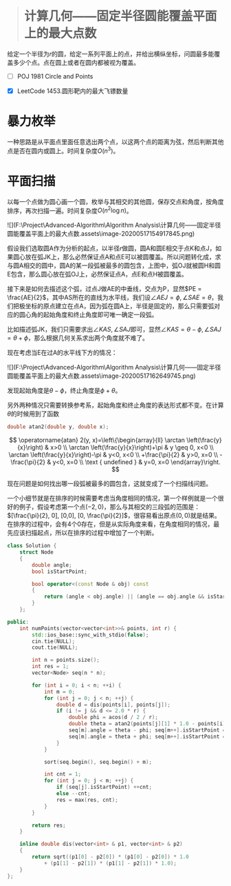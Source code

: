 > # 计算几何——固定半径圆能覆盖平面上的最大点数

给定一个半径为$r$的圆，给定一系列平面上的点，并给出横纵坐标，问圆最多能覆盖多少个点。点在圆上或者在圆内都被视为覆盖。

- [ ] POJ 1981 Circle and Points
- [x] LeetCode 1453.圆形靶内的最大飞镖数量













# 暴力枚举

一种思路是从平面点里面任意选出两个点，以这两个点的距离为弦，然后判断其他点是否在圆内或圆上。时间复杂度$O(n^3)$。

# 平面扫描

以每一个点做为圆心画一个圆，枚举与其相交的其他圆，保存交点和角度，按角度排序，再次扫描一遍。时间复杂度$O(n^2 \log n)$。

![](F:\Project\Advanced-Algorithm\Algorithm Analysis\计算几何——固定半径圆能覆盖平面上的最大点数.assets\image-20200517154917845.png)

假设我们选取圆A作为分析的起点，以半径$r$做圆，圆A和圆E相交于点K和点J，如果圆心放在弧JK上，那么必然保证点A和点E可以被圆覆盖。所以问题转化成，求与圆A相交的圆中，圆A的某一段弧被最多的圆包含，上图中，弧OJ就被圆H和圆E包含，那么圆心放在弧OJ上，必然保证点A，点E和点H被圆覆盖。

接下来是如何去描述这个弧，过点J做AE的中垂线，交点为P，显然$PE = \frac{AE}{2}$，其中AS所在的直线为水平线，我们设$\angle AEJ = \phi, \angle SAE = \theta$，我们把极坐标的原点建立在点A，因为弧在圆A上，半径是固定的，那么只需要弧对应的圆心角的起始角度和终止角度即可唯一确定一段弧。

比如描述弧JK，我们只需要求出$\angle KAS, \angle SAJ$即可，显然$\angle KAS = \theta - \phi, \angle SAJ = \theta + \phi$，那么根据几何关系求出两个角度就不难了。

现在考虑当E在过A的水平线下方的情况：

![](F:\Project\Advanced-Algorithm\Algorithm Analysis\计算几何——固定半径圆能覆盖平面上的最大点数.assets\image-20200517162649745.png)

发现起始角度是$\theta- \phi$，终止角度是$\phi + \theta$。

另外两种情况只需要转换参考系，起始角度和终止角度的表达形式都不变。在计算$\theta$的时候用到了函数

```c++
double atan2(double y, double x);
```

$$
\operatorname{atan} 2(y, x)=\left\{\begin{array}{ll}
\arctan \left(\frac{y}{x}\right) & x>0 \\
\arctan \left(\frac{y}{x}\right)+\pi & y \geq 0, x<0 \\
\arctan \left(\frac{y}{x}\right)-\pi & y<0, x<0 \\
+\frac{\pi}{2} & y>0, x=0 \\
-\frac{\pi}{2} & y<0, x=0 \\
\text { undefined } & y=0, x=0
\end{array}\right.
$$

现在问题是如何找出哪一段弧被最多的圆包含，这就变成了一个扫描线问题。

一个小细节就是在排序的时候需要考虑当角度相同的情况，第一个样例就是一个很好的例子，假设考虑第一个点$(-2,0)$，那么与其相交的三段弧的范围是：$[\frac{\pi}{2}, 0], [0,0], [0, \frac{\pi}{2}]$，很容易看出原点$(0,0)$就是结果。在排序的过程中，会有4个0存在，但是从实际角度来看，在角度相同的情况，最先应该扫描起点，所以在排序的过程中增加了一个判断。

```c++
class Solution {
	struct Node
	{
		double angle;
		bool isStartPoint;

		bool operator<(const Node & obj) const
		{
			return (angle < obj.angle) || (angle == obj.angle && isStartPoint);
		}
	};

public:
    int numPoints(vector<vector<int>>& points, int r) {
    	std::ios_base::sync_with_stdio(false);
		cin.tie(NULL);
		cout.tie(NULL);

		int n = points.size();
		int res = 1;
		vector<Node> seq(n * n);

		for (int i = 0; i < n; ++i) {
			int m = 0;
			for (int j = 0; j < n; ++j) {
				double d = dis(points[i], points[j]);
				if (i != j && d <= 2.0 * r) {
					double phi = acos(d / 2 / r);
					double theta = atan2(points[j][1] * 1.0 - points[i][1], points[j][0] * 1.0 - points[i][0]);
					seq[m].angle = theta - phi; seq[m++].isStartPoint = true;
					seq[m].angle = theta + phi; seq[m++].isStartPoint = false;
				}
			}

			sort(seq.begin(), seq.begin() + m);

			int cnt = 1;
			for (int j = 0; j < m; ++j) {
				if (seq[j].isStartPoint) ++cnt;
				else --cnt;
				res = max(res, cnt);
			}
		}

		return res;
    }

    inline double dis(vector<int> & p1, vector<int> & p2)
    {
    	return sqrt((p1[0] - p2[0]) * (p1[0] - p2[0]) * 1.0 
    		+ (p1[1] - p2[1]) * (p1[1] - p2[1]) * 1.0);
    }
};
```



